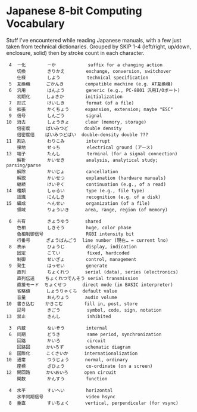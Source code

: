 Japanese 8-bit Computing Vocabulary
===================================

Stuff I've encountered while reading Japanese manuals, with a few just
taken from technical dictionaries. Grouped by SKIP 1-4 (left/right,
up/down, enclosure, solid) then by stroke count in each character.

     4  －化        －か            suffix for a changing action
        切換        きりかえ        exchange, conversion, switchover
        仕様        しよう          technical specification
     5  互換機      ごかんき        compatible machine (e.g. AT互換機)
     6  汎用        はんよう        generic (e.g., PC-8801 汎用I/Oポート)
        初期化      しょきか        initialization
     7  形式        けいしき        format (of a file)
     8  拡張        かくちょう      expansion, extension; maybe "ESC"
     9  信号        しんごう        signal
    10  消去        しょうきょ      clear (memory, storage)
        倍密度      ばいみつど      double density
        倍密度倍    ばいみつどばい  double-density double ???
    11  割込        わりこみ        interrupt
        接地        せっち          electrical ground (アース)
    13  端子        たんし          terminal (for a signal connection)
        解析        かいせき        analysis, analytical study; parsing/parse
        解除        かいじょ        cancellation
        解説        かいせつ        explanation (hardware manuals)
        継続        けいぞく        continuation (e.g., of a read)
    14  種類        しゅるい        type (e.g., file type)
        認識        にんしき        recognition (e.g. of a disk)
    15  編成        へんせい        organization (of a file)
        領域        りょういき      area, range, region (of memory)

     6  共有        きょうゆう      shared
        色相        しきそう        huge, color phase
        色相制御信号                RGBI intensity bit
        行番号      ぎょうばんごう  line number (現在… = current lno)
     8  表示        ひょうじ        display, indication
        固定        こてい          fixed, hardcoded
        制御        せいぎょ        control, management
     9  発生        はっせい        generate
        直列        ちょくれつ      serial (data), series (electronics)
        直列伝送    ちょくれつでんそう serial transmission
        直接モード  ちょくせつ      direct mode (in BASIC interpreter)
        省略値      しょうりゃくち  default value
        音量        おんりょう      audio volume
    10  書き込む    かきこむ        fill in, post, store
        記号        きごう          symbol, code, sign, notation
    13  禁止        きんし          inhibited

     3  内蔵        ないぞう        internal
     6  同期        どうき          same period, synchronization
        回路        かいろ          circuit
        回路図      かいろず        schematic diagram
     8  国際化      こくさいか      internationalization
    10  通常        つうじょう      normal, ordinary
        座標        ざひょう        co-ordinate (on a screen)
    12  開回路      かいあいろ      open circuit
        関数        かんすう        function

     4  水平        すいへい        horizontal
        水平同期信号                video hsync
     8  垂直        すいちょく      vertical, perpendicular (for vsync)
